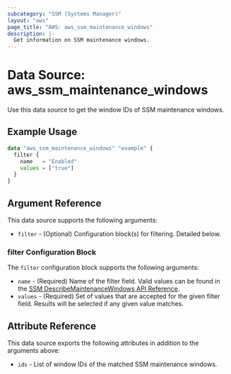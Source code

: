 ```yaml
---
subcategory: "SSM (Systems Manager)"
layout: "aws"
page_title: "AWS: aws_ssm_maintenance_windows"
description: |-
  Get information on SSM maintenance windows.
---
```


# Data Source: aws_ssm_maintenance_windows

Use this data source to get the window IDs of SSM maintenance windows.

## Example Usage

```terraform
data "aws_ssm_maintenance_windows" "example" {
  filter {
    name   = "Enabled"
    values = ["true"]
  }
}
```

## Argument Reference

This data source supports the following arguments:

* `filter` - (Optional) Configuration block(s) for filtering. Detailed below.

### filter Configuration Block

The `filter` configuration block supports the following arguments:

* `name` - (Required) Name of the filter field. Valid values can be found in the [SSM DescribeMaintenanceWindows API Reference](https://docs.aws.amazon.com/systems-manager/latest/APIReference/API_DescribeMaintenanceWindows.html#API_DescribeMaintenanceWindows_RequestSyntax).
* `values` - (Required) Set of values that are accepted for the given filter field. Results will be selected if any given value matches.

## Attribute Reference

This data source exports the following attributes in addition to the arguments above:

* `ids` - List of window IDs of the matched SSM maintenance windows.
